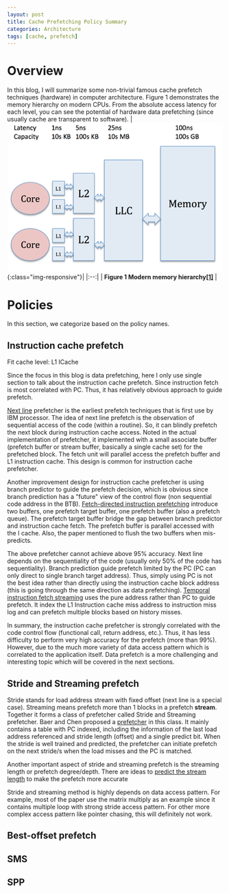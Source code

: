 ```yaml
---
layout: post
title: Cache Prefetching Policy Summary
categories: Architecture
tags: [cache, prefetch]
---
```


# Overview

In this blog, I will summarize some non-trivial famous cache prefetch techniques (hardware) in computer architecture.  Figure 1 demonstrates the memory hierarchy on modern CPUs.  From the absolute access latency for each level, you can see the potential of hardware data prefetching (since usually cache are transparent to software). 
|![Modern memory hierarchy](/post_imgs/modern_memory_hierarchy.png){:class="img-responsive"}|
|:--:|
| **Figure 1 Modern memory hierarchy[[1]][A Primer on Hardware Prefetching]** |

# Policies

In this section, we categorize based on the policy names.

## Instruction cache prefetch

Fit cache level: L1 ICache

Since the focus in this blog is data prefetching, here I only use single section to talk about the instruction cache prefetch.  Since instruction fetch is most correlated with PC.  Thus, it has relatively obvious approach to guide prefetch.  

[Next line][next line] prefetcher is the earliest prefetch techniques that is first use by IBM processor.  The idea of next line prefetch is the observation of sequential access of the code (within a routine).  So, it can blindly prefetch the next block during instruction cache access.  Noted in the actual implementation of prefetcher, it implemented with a small associate buffer (prefetch buffer or stream buffer, basically a single cache set) for the prefetched block.  The fetch unit will parallel access the prefetch buffer and L1 instruction cache.  This design is common for instruction cache prefetcher.

Another improvement design for instruction cache prefetcher is using branch predictor to guide the prefetch decision, which is obvious since branch prediction has a "future" view of the control flow (non sequential code address in the BTB).  [Fetch-directed instruction prefetching][FDIP] introduce two buffers, one prefetch target buffer, one prefetch buffer (also a prefetch queue).  The prefetch target buffer bridge the gap between branch predictor and instruction cache fetch.  The prefetch buffer is parallel accessed with the I cache.  Also, the paper mentioned to flush the two buffers when mis-predicts.

The above prefetcher cannot achieve above 95% accuracy.  Next line depends on the sequentiality of the code (usually only 50% of the code has sequentiality).  Branch prediction guide prefetch limited by the PC (PC can only direct to single branch target address).  Thus, simply using PC is not the best idea rather than directly using the instruction cache block address (this is going through the same direction as data prefetching).  [Temporal instruction fetch streaming][TIFS] uses the pure address rather than PC to guide prefetch.  It index the L1 Instruction cache miss address to instruction miss log and can prefetch multiple blocks based on history misses.

In summary, the instruction cache prefetcher is strongly correlated with the code control flow (functional call, return address, etc.).  Thus, it has less difficulty to perform very high accuracy for the prefetch (more than 99%).  However, due to the much more variety of data access pattern which is correlated to the application itself.  Data prefetch is a more challenging and interesting topic which will be covered in the next sections.  

## Stride and Streaming prefetch

Stride stands for load address stream with fixed offset (next line is a special case).  Streaming means prefetch more than 1 blocks in a prefetch **stream**.  Together it forms a class of prefetcher called Stride and Streaming prefetcher.  Baer and Chen proposed a [prefetcher][stride and streaming] in this class.  It mainly contains a table with PC indexed, including the information of the last load address referenced and stride length (offset) and a single predict bit.  When the stride is well trained and predicted, the prefetcher can initiate prefetch on the next stride/s when the load misses and the PC is matched.

Another important aspect of stride and streaming prefetch is the streaming length or prefetch degree/depth.  There are ideas to [predict the stream length][Memory Prefetching Using Adaptive Stream Detection] to make the prefetch more accurate

Stride and streaming method is highly depends on data access pattern.  For example, most of the paper use the matrix multiply as an example since it contains multiple loop with strong stride access pattern.  For other more complex access pattern like pointer chasing, this will definitely not work.

## Best-offset prefetch

## SMS

## SPP


[A Primer on Hardware Prefetching]:https://www.amazon.com/Hardware-Prefetching-Synthesis-Architecture-Paperback/dp/B011YU7GFQ

[next line]:https://ieeexplore.ieee.org/document/1646791

[FDIP]:https://dl.acm.org/doi/10.5555/320080.320085

[TIFS]:https://dl.acm.org/doi/10.1109/MICRO.2008.4771774

[stride and streaming]:https://dl.acm.org/doi/10.1145/125826.125932

[Memory Prefetching Using Adaptive Stream Detection]:https://ieeexplore.ieee.org/document/4041863